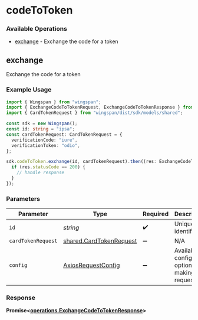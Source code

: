# codeToToken

### Available Operations

* [exchange](#exchange) - Exchange the code for a token

## exchange

Exchange the code for a token

### Example Usage

```typescript
import { Wingspan } from "wingspan";
import { ExchangeCodeToTokenRequest, ExchangeCodeToTokenResponse } from "wingspan/dist/sdk/models/operations";
import { CardTokenRequest } from "wingspan/dist/sdk/models/shared";

const sdk = new Wingspan();
const id: string = "ipsa";
const cardTokenRequest: CardTokenRequest = {
  verificationCode: "iure",
  verificationToken: "odio",
};

sdk.codeToToken.exchange(id, cardTokenRequest).then((res: ExchangeCodeToTokenResponse) => {
  if (res.statusCode == 200) {
    // handle response
  }
});
```

### Parameters

| Parameter                                                          | Type                                                               | Required                                                           | Description                                                        |
| ------------------------------------------------------------------ | ------------------------------------------------------------------ | ------------------------------------------------------------------ | ------------------------------------------------------------------ |
| `id`                                                               | *string*                                                           | :heavy_check_mark:                                                 | Unique identifier                                                  |
| `cardTokenRequest`                                                 | [shared.CardTokenRequest](../../models/shared/cardtokenrequest.md) | :heavy_minus_sign:                                                 | N/A                                                                |
| `config`                                                           | [AxiosRequestConfig](https://axios-http.com/docs/req_config)       | :heavy_minus_sign:                                                 | Available config options for making requests.                      |


### Response

**Promise<[operations.ExchangeCodeToTokenResponse](../../models/operations/exchangecodetotokenresponse.md)>**

